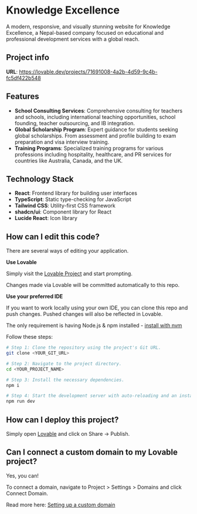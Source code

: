 
# Knowledge Excellence

A modern, responsive, and visually stunning website for Knowledge Excellence, a Nepal-based company focused on educational and professional development services with a global reach.

## Project info

**URL**: https://lovable.dev/projects/71691008-4a2b-4d59-9c4b-fc5df422b548

## Features

- **School Consulting Services**: Comprehensive consulting for teachers and schools, including international teaching opportunities, school founding, teacher outsourcing, and IB integration.
- **Global Scholarship Program**: Expert guidance for students seeking global scholarships. From assessment and profile building to exam preparation and visa interview training.
- **Training Programs**: Specialized training programs for various professions including hospitality, healthcare, and PR services for countries like Australia, Canada, and the UK.

## Technology Stack

- **React**: Frontend library for building user interfaces
- **TypeScript**: Static type-checking for JavaScript
- **Tailwind CSS**: Utility-first CSS framework
- **shadcn/ui**: Component library for React
- **Lucide React**: Icon library

## How can I edit this code?

There are several ways of editing your application.

**Use Lovable**

Simply visit the [Lovable Project](https://lovable.dev/projects/71691008-4a2b-4d59-9c4b-fc5df422b548) and start prompting.

Changes made via Lovable will be committed automatically to this repo.

**Use your preferred IDE**

If you want to work locally using your own IDE, you can clone this repo and push changes. Pushed changes will also be reflected in Lovable.

The only requirement is having Node.js & npm installed - [install with nvm](https://github.com/nvm-sh/nvm#installing-and-updating)

Follow these steps:

```sh
# Step 1: Clone the repository using the project's Git URL.
git clone <YOUR_GIT_URL>

# Step 2: Navigate to the project directory.
cd <YOUR_PROJECT_NAME>

# Step 3: Install the necessary dependencies.
npm i

# Step 4: Start the development server with auto-reloading and an instant preview.
npm run dev
```

## How can I deploy this project?

Simply open [Lovable](https://lovable.dev/projects/71691008-4a2b-4d59-9c4b-fc5df422b548) and click on Share -> Publish.

## Can I connect a custom domain to my Lovable project?

Yes, you can!

To connect a domain, navigate to Project > Settings > Domains and click Connect Domain.

Read more here: [Setting up a custom domain](https://docs.lovable.dev/tips-tricks/custom-domain#step-by-step-guide)
